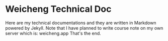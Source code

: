 # Weicheng Technical Doc
Here are my technical documentations and they are written in Markdown powered by Jekyll.
Note that I have planned to write course note on my own server which is: weicheng.app
That's the end.
